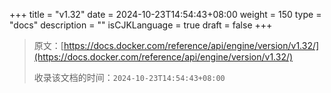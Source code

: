 +++
title = "v1.32"
date = 2024-10-23T14:54:43+08:00
weight = 150
type = "docs"
description = ""
isCJKLanguage = true
draft = false
+++

> 原文：[https://docs.docker.com/reference/api/engine/version/v1.32/](https://docs.docker.com/reference/api/engine/version/v1.32/)
>
> 收录该文档的时间：`2024-10-23T14:54:43+08:00`
